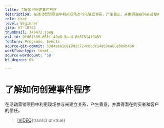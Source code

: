 ```yaml
---
title: 了解如何创建事件程序
description: 在活动营销项目中利用现场参与来建立关系，产生善意，并赢得潜在购买者和客户的信任。
role: User
level: Beginner
jira: KT-10753
thumbnail: 345472.jpeg
exl-id: 0fd61398-601f-40a8-9aad-0d07814f9453
feature: Programs, Events
source-git-commit: 63d4aea1c818d35724c0cdc14e69ea00eb06b4a0
workflow-type: tm+mt
source-wordcount: '58'
ht-degree: 0%

---
```


# 了解如何创建事件程序

在活动营销项目中利用现场参与来建立关系，产生善意，并赢得潜在购买者和客户的信任。

>[!VIDEO](https://video.tv.adobe.com/v/345472/?quality=12&learn=on){transcript=true}
